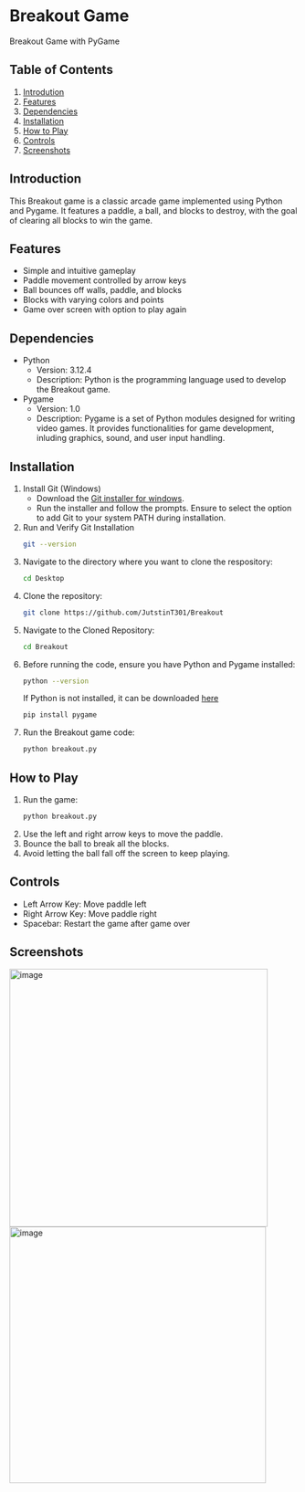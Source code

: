 # Breakout Game
Breakout Game with PyGame

## Table of Contents
1. [Introdution](#introduction)
2. [Features](#features)
3. [Dependencies](#dependencies)
4. [Installation](#installation)
5. [How to Play](#how-to-play)
6. [Controls](#controls)
7. [Screenshots](#screenshots)

## Introduction
This Breakout game is a classic arcade game implemented using Python and Pygame. It features a paddle, a ball, and blocks to destroy, with the goal of clearing all blocks to win the game.

## Features
- Simple and intuitive gameplay
- Paddle movement controlled by arrow keys
- Ball bounces off walls, paddle, and blocks
- Blocks with varying colors and points
- Game over screen with option to play again

## Dependencies
* Python
   * Version: 3.12.4
   * Description: Python is the programming language used to develop the Breakout game. 
* Pygame
   * Version: 1.0
   * Description: Pygame is a set of Python modules designed for writing video games. It provides functionalities for game development, inluding graphics, sound, and user input handling. 

## Installation
1. Install Git (Windows)
   * Download the [Git installer for windows](https://gitforwindows.org/).
   * Run the installer and follow the prompts. Ensure to select the option to add Git to your system PATH during installation.
2. Run and Verify Git Installation
   ```sh
   git --version
   ```
3. Navigate to the directory where you want to clone the respository:
   ```sh
   cd Desktop
   ```
4. Clone the repository:
   ```sh
   git clone https://github.com/JutstinT301/Breakout
   ```
5. Navigate to the Cloned Repository:
   ```sh
   cd Breakout
   ```
6. Before running the code, ensure you have Python and Pygame installed:
   ```sh
   python --version
   ```
   If Python is not installed, it can be downloaded [here](https://www.python.org/downloads/release/python-3124/)
   ```sh
   pip install pygame
   ```
8. Run the Breakout game code:
   ```sh
   python breakout.py
   ```
## How to Play
1. Run the game:
   ```sh
   python breakout.py
   ```
2. Use the left and right arrow keys to move the paddle.
3. Bounce the ball to break all the blocks.
4. Avoid letting the ball fall off the screen to keep playing.

## Controls 
* Left Arrow Key: Move paddle left
* Right Arrow Key: Move paddle right
* Spacebar: Restart the game after game over

## Screenshots
<img width="452" alt="image" src="https://github.com/AlexN0305/Capstone_BreakoutGame/assets/56851723/b2922c11-a7a9-4ee0-8ddf-9dccaa637136">
<img width="449" alt="image" src="https://github.com/AlexN0305/Capstone_BreakoutGame/assets/56851723/ed95d764-1e8b-4569-b7c3-3e74ffd22d0f">
